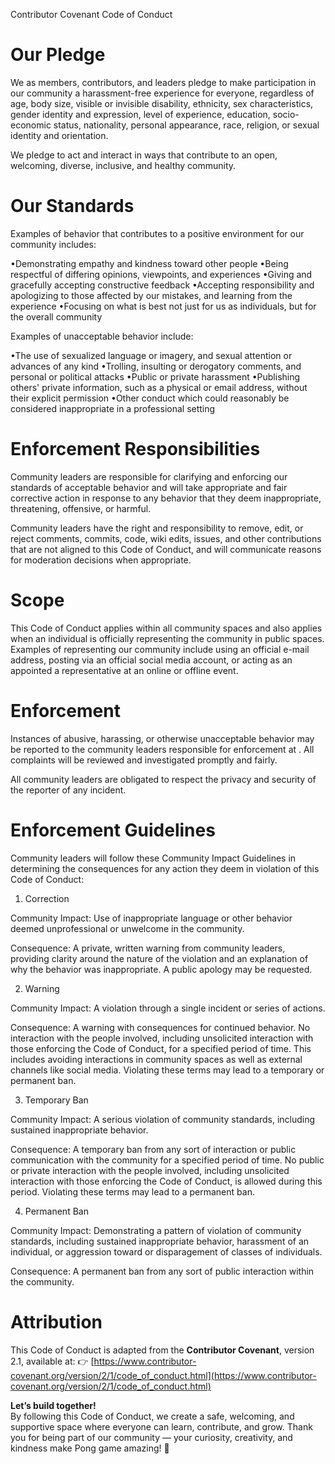 Contributor Covenant Code of Conduct

# Our Pledge

We as members, contributors, and leaders pledge to make participation in our community a harassment-free experience for everyone, regardless of age, body size, visible or invisible disability, ethnicity, sex characteristics, gender identity and expression, level of experience, education, socio-economic status, nationality, personal appearance, race, religion, or sexual identity and orientation.

We pledge to act and interact in ways that contribute to an open, welcoming, diverse, inclusive, and healthy community.

# Our Standards

Examples of behavior that contributes to a positive environment for our community includes:

•Demonstrating empathy and kindness toward other people
•Being respectful of differing opinions, viewpoints, and experiences
•Giving and gracefully accepting constructive feedback
•Accepting responsibility and apologizing to those affected by our mistakes, and learning from the experience
•Focusing on what is best not just for us as individuals, but for the overall community

Examples of unacceptable behavior include:

•The use of sexualized language or imagery, and sexual attention or advances of any kind
•Trolling, insulting or derogatory comments, and personal or political attacks
•Public or private harassment
•Publishing others' private information, such as a physical or email address, without their explicit permission
•Other conduct which could reasonably be considered inappropriate in a professional setting

# Enforcement Responsibilities

Community leaders are responsible for clarifying and enforcing our standards of acceptable behavior and will take appropriate and fair corrective action in response to any behavior that they deem inappropriate, threatening, offensive, or harmful.

Community leaders have the right and responsibility to remove, edit, or reject comments, commits, code, wiki edits, issues, and other contributions that are not aligned to this Code of Conduct, and will communicate reasons for moderation decisions when appropriate.

# Scope

This Code of Conduct applies within all community spaces and also applies when an individual is officially representing the community in public spaces. Examples of representing our community include using an official e-mail address, posting via an official social media account, or acting as an appointed a representative at an online or offline event.

# Enforcement

Instances of abusive, harassing, or otherwise unacceptable behavior may be reported to the community leaders responsible for enforcement at . All complaints will be reviewed and investigated promptly and fairly.

All community leaders are obligated to respect the privacy and security of the reporter of any incident.

# Enforcement Guidelines

Community leaders will follow these Community Impact Guidelines in determining the consequences for any action they deem in violation of this Code of Conduct:

1. Correction

Community Impact: Use of inappropriate language or other behavior deemed unprofessional or unwelcome in the community.

Consequence: A private, written warning from community leaders, providing clarity around the nature of the violation and an explanation of why the behavior was inappropriate. A public apology may be requested.

2. Warning

Community Impact: A violation through a single incident or series of actions.

Consequence: A warning with consequences for continued behavior. No interaction with the people involved, including unsolicited interaction with those enforcing the Code of Conduct, for a specified period of time. This includes avoiding interactions in community spaces as well as external channels like social media. Violating these terms may lead to a temporary or permanent ban.

3. Temporary Ban

Community Impact: A serious violation of community standards, including sustained inappropriate behavior.

Consequence: A temporary ban from any sort of interaction or public communication with the community for a specified period of time. No public or private interaction with the people involved, including unsolicited interaction with those enforcing the Code of Conduct, is allowed during this period. Violating these terms may lead to a permanent ban.

4. Permanent Ban

Community Impact: Demonstrating a pattern of violation of community standards, including sustained inappropriate behavior, harassment of an individual, or aggression toward or disparagement of classes of individuals.

Consequence: A permanent ban from any sort of public interaction within the community.

# Attribution

This Code of Conduct is adapted from the **Contributor Covenant**, version 2.1, available at:
👉 [https://www.contributor-covenant.org/version/2/1/code_of_conduct.html](https://www.contributor-covenant.org/version/2/1/code_of_conduct.html)


**Let’s build together!**  
By following this Code of Conduct, we create a safe, welcoming, and supportive space where everyone can learn, contribute, and grow. Thank you for being part of our community — your curiosity, creativity, and kindness make Pong game amazing! 💙